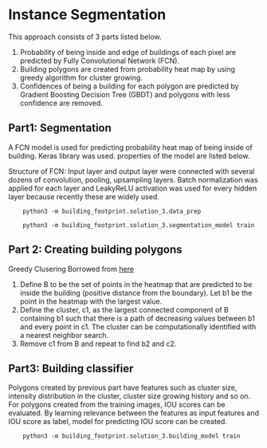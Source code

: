 # Instance Segmentation


This approach consists of 3 parts listed below.

1. Probability of being inside and edge of buildings of each pixel are predicted by Fully Convolutional Network (FCN).
2. Building polygons are created from probability heat map by using greedy algorithm for cluster growing.
3. Confidences of being a building for each polygon are predicted by Gradient Boosting Decision Tree (GBDT) and polygons with less confidence are removed.

## Part1: Segmentation
A FCN model is used for predicting probability heat map of being inside of building. Keras library was used. properties of the model are listed below.

Structure of FCN: Input layer and output layer were connected with several dozens of convolution, pooling, upsampling layers. Batch normalization was applied for each layer and LeakyReLU activation was used for every hidden layer because recently these are widely used.

```
    python3 -m building_footprint.solution_3.data_prep
```

```
    python3 -m building_footprint.solution_3.segmentation_model train
```

## Part 2: Creating building polygons
Greedy Clusering Borrowed from [here](!https://gist.github.com/hagerty/724b84ad69897d1fe6d241bbca9e2781)

1. Define B to be the set of points in the heatmap that are predicted to be inside the building (positive distance from the boundary). Let b1 be the point in the heatmap with the largest value.
2. Define the cluster, c1, as the largest connected component of B containing b1 such that there is a path of decreasing values between b1 and every point in c1. The cluster can be computationally identified with a nearest neighbor search.
3. Remove c1 from B and repeat to find b2 and c2.

## Part3: Building classifier
Polygons created by previous part have features such as cluster size, intensity distribution in the cluster, cluster size growing history and so on. For polygons created from the training images, IOU scores can be evaluated. By learning relevance between the features as input features and IOU score as label, model for predicting IOU score can be created. 

```
    python3 -m building_footprint.solution_3.building_model train
```